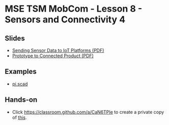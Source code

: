 # MSE TSM MobCom - Lesson 8 - Sensors and Connectivity 4
## Slides
* [Sending Sensor Data to IoT Platforms (PDF)](http://www.tamberg.org/mse/2023/hs/TSM_MobCom_IoTPlatforms.pdf)
* [Prototype to Connected Product (PDF)](http://www.tamberg.org/mse/2023/hs/TSM_MobCom_PrototypeToConnectedProduct.pdf)

## Examples
* [pi.scad](OpenSCAD/pi.scad)

## Hands-on
* Click https://classroom.github.com/a/CaN6TPIe to create a private copy of [this](../../../../mse-tsm-mobcom-work-08/blob/master/README.md).
